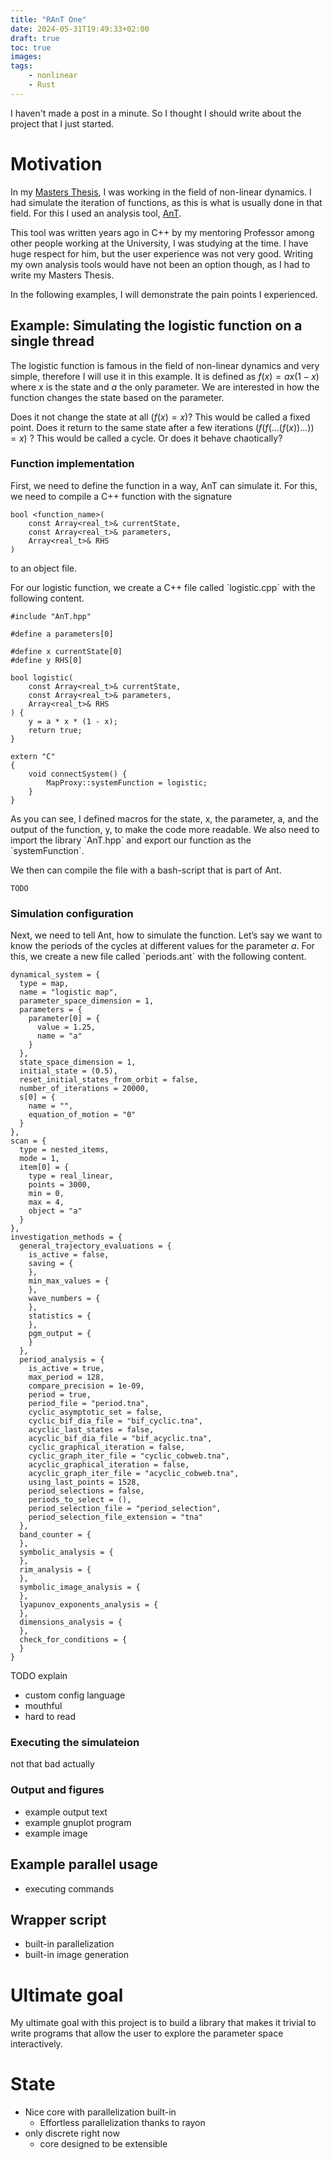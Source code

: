 ```yaml
---
title: "RAnT One"
date: 2024-05-31T19:49:33+02:00
draft: true
toc: true
images:
tags: 
    - nonlinear
    - Rust
---
```


I haven't made a post in a minute.
So I thought I should write about the project that I just started.

# Motivation

In my [Masters Thesis](https://github.com/cloudsftp/Masterarbeit/releases/tag/v1.1.2), I was working in the field of non-linear dynamics.
I had simulate the iteration of functions, as this is what is usually done in that field.
For this I used an analysis tool, [AnT](https://github.com/cloudsftp/AnT).

This tool was written years ago in C++ by my mentoring Professor among other people working at the University, I was studying at the time.
I have huge respect for him, but the user experience was not very good.
Writing my own analysis tools would have not been an option though, as I had to write my Masters Thesis.

In the following examples, I will demonstrate the pain points I experienced.

## Example: Simulating the logistic function on a single thread

The logistic function is famous in the field of non-linear dynamics and very simple, therefore I will use it in this example.
It is defined as $f(x) = a x (1 - x)$ where $x$ is the state and $a$ the only parameter.
We are interested in how the function changes the state based on the parameter.

Does it not change the state at all ($f(x) = x$)?
This would be called a fixed point.
Does it return to the same state after a few iterations ($f(f(...(f(x))...)) = x$) ?
This would be called a cycle.
Or does it behave chaotically?

### Function implementation

First, we need to define the function in a way, AnT can simulate it.
For this, we need to compile a C++ function with the signature

    bool <function_name>(
        const Array<real_t>& currentState,
        const Array<real_t>& parameters,
        Array<real_t>& RHS
    )

to an object file.

For our logistic function, we create a C++ file called \`logistic.cpp\` with the following content.

    #include "AnT.hpp"
    
    #define a parameters[0]
    
    #define x currentState[0]
    #define y RHS[0]
    
    bool logistic(
        const Array<real_t>& currentState,
        const Array<real_t>& parameters,
        Array<real_t>& RHS
    ) {
        y = a * x * (1 - x);
        return true;
    }
    
    extern "C"
    {
        void connectSystem() {
            MapProxy::systemFunction = logistic;
        }
    }

As you can see, I defined macros for the state, x, the parameter, a, and the output of the function, y, to make the code more readable.
We also need to import the library \`AnT.hpp\` and export our function as the \`systemFunction\`.

We then can compile the file with a bash-script that is part of Ant.

    TODO

### Simulation configuration

Next, we need to tell Ant, how to simulate the function.
Let&rsquo;s say we want to know the periods of the cycles at different values for the parameter $a$.
For this, we create a new file called \`periods.ant\` with the following content.

    dynamical_system = {
      type = map,
      name = "logistic map",
      parameter_space_dimension = 1,
      parameters = {
        parameter[0] = {
          value = 1.25,
          name = "a"
        }
      },
      state_space_dimension = 1,
      initial_state = (0.5),
      reset_initial_states_from_orbit = false,
      number_of_iterations = 20000,
      s[0] = {
        name = "",
        equation_of_motion = "0"
      }
    },
    scan = {
      type = nested_items,
      mode = 1,
      item[0] = {
        type = real_linear,
        points = 3000,
        min = 0,
        max = 4,
        object = "a"
      }
    },
    investigation_methods = {
      general_trajectory_evaluations = {
        is_active = false,
        saving = {
        },
        min_max_values = {
        },
        wave_numbers = {
        },
        statistics = {
        },
        pgm_output = {
        }
      },
      period_analysis = {
        is_active = true,
        max_period = 128,
        compare_precision = 1e-09,
        period = true,
        period_file = "period.tna",
        cyclic_asymptotic_set = false,
        cyclic_bif_dia_file = "bif_cyclic.tna",
        acyclic_last_states = false,
        acyclic_bif_dia_file = "bif_acyclic.tna",
        cyclic_graphical_iteration = false,
        cyclic_graph_iter_file = "cyclic_cobweb.tna",
        acyclic_graphical_iteration = false,
        acyclic_graph_iter_file = "acyclic_cobweb.tna",
        using_last_points = 1528,
        period_selections = false,
        periods_to_select = (),
        period_selection_file = "period_selection",
        period_selection_file_extension = "tna"
      },
      band_counter = {
      },
      symbolic_analysis = {
      },
      rim_analysis = {
      },
      symbolic_image_analysis = {
      },
      lyapunov_exponents_analysis = {
      },
      dimensions_analysis = {
      },
      check_for_conditions = {
      }
    }

TODO explain

-   custom config language
-   mouthful
-   hard to read

### Executing the simulateion

not that bad actually

### Output and figures

-   example output text
-   example gnuplot program
-   example image

## Example parallel usage

-   executing commands

## Wrapper script

-   built-in parallelization
-   built-in image generation

# Ultimate goal

My ultimate goal with this project is to build a library that makes it trivial to write programs that allow the user to explore the parameter space interactively.


# State

-   Nice core with parallelization built-in
    -   Effortless parallelization thanks to rayon
-   only discrete right now
    -   core designed to be extensible

